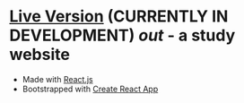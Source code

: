 # [Live Version](https://out-app.netlify.app/) (CURRENTLY IN DEVELOPMENT) _out_ - a study website

- Made with [React.js](https://react.dev/)
- Bootstrapped with [Create React App](https://github.com/facebook/create-react-app)
